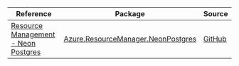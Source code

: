 | Reference | Package | Source |
|---|---|---|
|[Resource Management - Neon Postgres](resourcemanager.neonpostgres-readme.md)|[Azure.ResourceManager.NeonPostgres](https://www.nuget.org/packages/Azure.ResourceManager.NeonPostgres)|[GitHub](https://github.com/Azure/azure-sdk-for-net/blob/main/sdk/neonpostgres/Azure.ResourceManager.NeonPostgres)|
